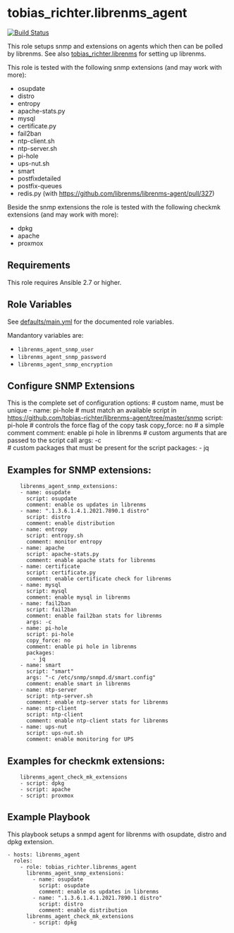 # tobias_richter.librenms_agent

[![Build Status](https://travis-ci.org/tobias-richter/ansible-librenms-agent.svg?branch=master)](https://travis-ci.org/tobias-richter/ansible-librenms-agent)

This role setups snmp and extensions on agents which then can be polled
by librenms. See also
[tobias_richter.librenms](https://galaxy.ansible.com/tobias_richter/librenms)
for setting up librenms.

This role is tested with the following snmp extensions (and may work
with more):
* osupdate
* distro
* entropy
* apache-stats.py
* mysql
* certificate.py
* fail2ban
* ntp-client.sh
* ntp-server.sh
* pi-hole
* ups-nut.sh
* smart
* postfixdetailed
* postfix-queues
* redis.py (with https://github.com/librenms/librenms-agent/pull/327)

Beside the snmp extensions the role is tested with the following checkmk
extensions (and may work with more):
* dpkg
* apache
* proxmox

## Requirements

This role requires Ansible 2.7 or higher.

## Role Variables

See [defaults/main.yml](defaults/main.yml) for the documented role
variables.

Mandantory variables are:

* `librenms_agent_snmp_user`
* `librenms_agent_snmp_password`
* `librenms_agent_snmp_encryption`

## Configure SNMP Extensions

This is the complete set of configuration options:
          # custom name, must be unique
        - name: pi-hole
          # must match an available script in https://github.com/tobias-richter/librenms-agent/tree/master/snmp
          script: pi-hole
          # controls the force flag of the copy task
          copy_force: no
          # a simple comment
          comment: enable pi hole in librenms
          # custom arguments that are passed to the script call
          args: -c  
          # custom packages that must be present for the script
          packages:
            - jq

## Examples for SNMP extensions:

        librenms_agent_snmp_extensions:
        - name: osupdate
          script: osupdate
          comment: enable os updates in librenms
        - name: ".1.3.6.1.4.1.2021.7890.1 distro"
          script: distro
          comment: enable distribution
        - name: entropy
          script: entropy.sh
          comment: monitor entropy
        - name: apache
          script: apache-stats.py
          comment: enable apache stats for librenms
        - name: certificate
          script: certificate.py
          comment: enable certificate check for librenms
        - name: mysql
          script: mysql
          comment: enable mysql in librenms
        - name: fail2ban
          script: fail2ban
          comment: enable fail2ban stats for librenms
          args: -c       
        - name: pi-hole
          script: pi-hole
          copy_force: no
          comment: enable pi hole in librenms
          packages:
            - jq
        - name: smart
          script: "smart"
          args: "-c /etc/snmp/snmpd.d/smart.config"
          comment: enable smart in librenms
        - name: ntp-server
          script: ntp-server.sh
          comment: enable ntp-server stats for librenms
        - name: ntp-client
          script: ntp-client
          comment: enable ntp-client stats for librenms
        - name: ups-nut
          script: ups-nut.sh
          comment: enable monitoring for UPS     

## Examples for checkmk extensions:

        librenms_agent_check_mk_extensions
        - script: dpkg
        - script: apache
        - script: proxmox    

## Example Playbook

This playbook setups a snmpd agent for librenms with osupdate, distro and dpkg extension.

    - hosts: librenms_agent
	  roles:
	    - role: tobias_richter.librenms_agent
          librenms_agent_snmp_extensions:
            - name: osupdate
              script: osupdate
              comment: enable os updates in librenms
            - name: ".1.3.6.1.4.1.2021.7890.1 distro"
              script: distro
              comment: enable distribution
          librenms_agent_check_mk_extensions
            - script: dpkg                      